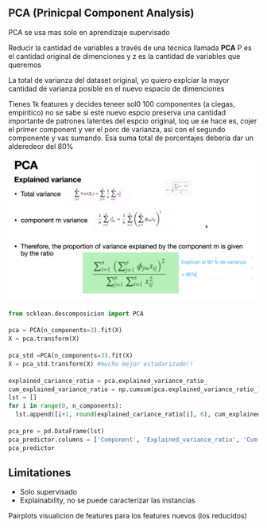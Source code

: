 ## PCA (Prinicpal Component Analysis)

PCA se usa mas solo en aprendizaje supervisado

Reducir la cantidad de variables a través de una técnica llamada **PCA**
P es el cantidad original de dimenciones y z es la cantidad de variables que queremos

La total de varianza del dataset original, yo quiero explciar la mayor cantidad de varianza posible en el nuevo espacio de dimenciones

Tienes 1k features y decides teneer sol0 100 componentes (a ciegas, empiritico) no se sabe si este nuevo espcio preserva una cantidad importante de patrones latentes del espcio original, loq ue se hace es, cojer el primer component y ver el porc de varianza, asi con el segundo componente y vas sumando. Esa suma total de porcentajes deberia dar un alderedeor del 80% 

![](../assets/CleanShot%202021-07-21%20at%2011.30.13.png)

```python
from scklean.descomposicion import PCA

pca = PCA(n_components=3).fit(X)
X = pca.transform(X)

pca_std =PCA(n_components=3).fit(X)
X = pca_std.transform(X) #mucho mejor estadarizado!!

explained_cariance_ratio = pca.explained_variance_ratio_
cum_explained_variance_ratio = np.cumsum(pca.explained_variance_ratio_)
lst = []
for i in range(0, n_components):
  lst.append([i+1, round(explained_cariance_ratio[i], 6), cum_explained_variance_ratio[i]])

pca_pre = pd.DataFrame(lst)
pca_predictor.columns = ['Component', 'Explained_variance_ratio', 'Cum Explained Variance_ratio']
pca_predictor
```

## Limitationes
- Solo supervisado
- Explainability, no se puede caracterizar las instancias 

Pairplots visualicion de features para los features nuevos (los reducidos)